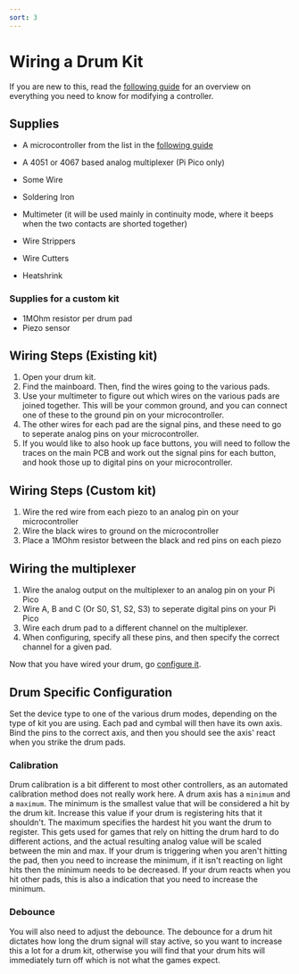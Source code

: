 ```yaml
---
sort: 3
---
```

# Wiring a Drum Kit
If you are new to this, read the [following guide](https://santroller.tangentmc.net/wiring_guides/general.html) for an overview on everything you need to know for modifying a controller.

## Supplies
* A microcontroller from the list in the [following guide](https://santroller.tangentmc.net/wiring_guides/general.html)

* A 4051 or 4067 based analog multiplexer (Pi Pico only)

* Some Wire
* Soldering Iron
* Multimeter (it will be used mainly in continuity mode, where it beeps when the two contacts are shorted together)
* Wire Strippers
* Wire Cutters
* Heatshrink

### Supplies for a custom kit
* 1MOhm resistor per drum pad
* Piezo sensor

## Wiring Steps (Existing kit)
1. Open your drum kit.
2. Find the mainboard. Then, find the wires going to the various pads.
3. Use your multimeter to figure out which wires on the various pads are joined together. This will be your common ground, and you can connect one of these to the ground pin on your microcontroller.
4. The other wires for each pad are the signal pins, and these need to go to seperate analog pins on your microcontroller.
5. If you would like to also hook up face buttons, you will need to follow the traces on the main PCB and work out the signal pins for each button, and hook those up to digital pins on your microcontroller.

## Wiring Steps (Custom kit)
1. Wire the red wire from each piezo to an analog pin on your microcontroller
2. Wire the black wires to ground on the microcontroller
3. Place a 1MOhm resistor between the black and red pins on each piezo 

## Wiring the multiplexer
1. Wire the analog output on the multiplexer to an analog pin on your Pi Pico
2. Wire A, B and C (Or S0, S1, S2, S3) to seperate digital pins on your Pi Pico
3. Wire each drum pad to a different channel on the multiplexer.
4. When configuring, specify all these pins, and then specify the correct channel for a given pad.

Now that you have wired your drum, go [configure it](https://santroller.tangentmc.net/tool/using.html).

## Drum Specific Configuration
Set the device type to one of the various drum modes, depending on the type of kit you are using. Each pad and cymbal will then have its own axis. Bind the pins to the correct axis, and then you should see the axis' react when you strike the drum pads.

### Calibration
Drum calibration is a bit different to most other controllers, as an automated calibration method does not really work here. A drum axis has a `minimum` and a `maximum`. The minimum is the smallest value that will be considered a hit by the drum kit. Increase this value if your drum is registering hits that it shouldn't. The maximum specifies the hardest hit you want the drum to register. This gets used for games that rely on hitting the drum hard to do different actions, and the actual resulting analog value will be scaled between the min and max.
If your drum is triggering when you aren't hitting the pad, then you need to increase the minimum, if it isn't reacting on light hits then the minimum needs to be decreased.
If your drum reacts when you hit other pads, this is also a indication that you need to increase the minimum.

### Debounce
You will also need to adjust the debounce. The debounce for a drum hit dictates how long the drum signal will stay active, so you want to increase this a lot for a drum kit, otherwise you will find that your drum hits will immediately turn off which is not what the games expect.
